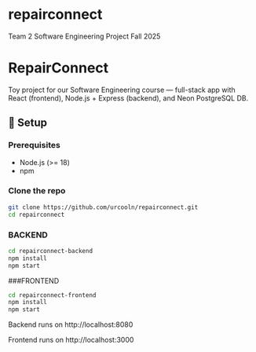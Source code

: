 # repairconnect
Team 2 Software Engineering Project Fall 2025 

# RepairConnect

Toy project for our Software Engineering course — full-stack app with React (frontend), Node.js + Express (backend), and Neon PostgreSQL DB.

## 🚀 Setup

### Prerequisites
- Node.js (>= 18)
- npm

### Clone the repo
```bash
git clone https://github.com/urcooln/repairconnect.git
cd repairconnect

```
### BACKEND
```bash
cd repairconnect-backend
npm install
npm start
```

###FRONTEND
```bash
cd repairconnect-frontend
npm install
npm start
```

Backend runs on http://localhost:8080

Frontend runs on http://localhost:3000


